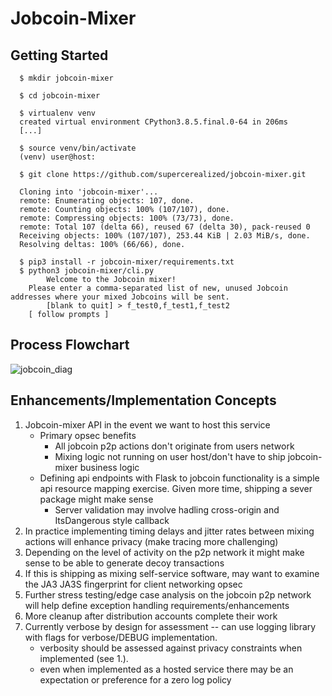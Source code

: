 # Jobcoin-Mixer

## Getting Started

```
  $ mkdir jobcoin-mixer

  $ cd jobcoin-mixer

  $ virtualenv venv
  created virtual environment CPython3.8.5.final.0-64 in 206ms
  [...]

  $ source venv/bin/activate
  (venv) user@host:

  $ git clone https://github.com/supercerealized/jobcoin-mixer.git

  Cloning into 'jobcoin-mixer'...
  remote: Enumerating objects: 107, done.
  remote: Counting objects: 100% (107/107), done.
  remote: Compressing objects: 100% (73/73), done.
  remote: Total 107 (delta 66), reused 67 (delta 30), pack-reused 0
  Receiving objects: 100% (107/107), 253.44 KiB | 2.03 MiB/s, done.
  Resolving deltas: 100% (66/66), done.

  $ pip3 install -r jobcoin-mixer/requirements.txt
  $ python3 jobcoin-mixer/cli.py 
    	Welcome to the Jobcoin mixer!
	Please enter a comma-separated list of new, unused Jobcoin addresses where your mixed Jobcoins will be sent.
        [blank to quit] > f_test0,f_test1,f_test2
	[ follow prompts ]

```

## Process Flowchart
![jobcoin_diag](https://user-images.githubusercontent.com/82118903/115753675-74b75e80-a369-11eb-82f6-1cc68dd9af8b.png)

## Enhancements/Implementation Concepts
1. Jobcoin-mixer API in the event we want to host this service
	* Primary opsec benefits
		* All jobcoin p2p actions don't originate from users network
		* Mixing logic not running on user host/don't have to ship jobcoin-mixer business logic
	* Defining api endpoints with Flask to jobcoin functionality is a simple api resource mapping exercise. Given more time, shipping a sever package might make sense
		* Server validation may involve hadling cross-origin and ItsDangerous style callback 
2. In practice implementing timing delays and jitter rates between mixing actions will enhance privacy (make tracing more challenging)
3. Depending on the level of activity on the p2p network it might make sense to be able to generate decoy transactions
4. If this is shipping as mixing self-service software, may want to examine the JA3 JA3S fingerprint for client networking opsec
5. Further stress testing/edge case analysis on the jobcoin p2p network will help define exception handling requirements/enhancements
6. More cleanup after distribution accounts complete their work  
7. Currently verbose by design for assessment -- can use logging library with flags for verbose/DEBUG implementation.
	* verbosity should be assessed against privacy constraints when implemented (see 1.).
	* even when implemented as a hosted service there may be an expectation or preference for a zero log policy
